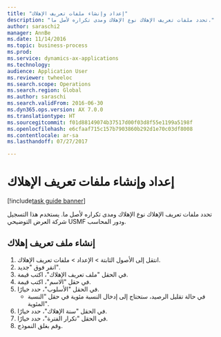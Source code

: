 ```yaml
--- 
title: "إعداد وإنشاء ملفات تعريف الإهلاك"
description: "تحدد ملفات تعريف الإهلاك نوع الإهلاك ومدى تكراره لأصل ما."
author: saraschi2
manager: AnnBe
ms.date: 11/14/2016
ms.topic: business-process
ms.prod: 
ms.service: dynamics-ax-applications
ms.technology: 
audience: Application User
ms.reviewer: twheeloc
ms.search.scope: Operations
ms.search.region: Global
ms.author: saraschi
ms.search.validFrom: 2016-06-30
ms.dyn365.ops.version: AX 7.0.0
ms.translationtype: HT
ms.sourcegitcommit: f01d88149074b37517d00f03d8f55e1199a5198f
ms.openlocfilehash: e6cfaaf715c157b7903860b292d1e70c03df8008
ms.contentlocale: ar-sa
ms.lasthandoff: 07/27/2017

---
```

# <a name="set-up-and-create-depreciation-profiles"></a>إعداد وإنشاء ملفات تعريف الإهلاك

[!include[task guide banner](../../includes/task-guide-banner.md)]

تحدد ملفات تعريف الإهلاك نوع الإهلاك ومدى تكراره لأصل ما.   يستخدم هذا التسجيل شركة العرض التوضيحي USMF ودور المحاسب.


## <a name="create-a-depreciation-profile"></a>إنشاء ملف تعريف إهلاك
1. انتقل إلى الأصول الثابتة > الإعداد > ملفات تعريف الإهلاك.
2. انقر فوق "جديد".
3. في الحقل "ملف تعريف الإهلاك"، اكتب قيمة.
4. في حقل "الاسم"، اكتب قيمة.
5. في الحقل "الأسلوب‬"، حدد خيارًا.
    * في حالة تقليل الرصيد، ستحتاج إلى إدخال النسبة مئوية في حقل "النسبة المئوية".  
6. في الحقل "سنة الإهلاك"، حدد خيارًا.
7. في الحقل "تكرار الفترة‬"، حدد خيارًا.
8. وقم بغلق النموذج.


